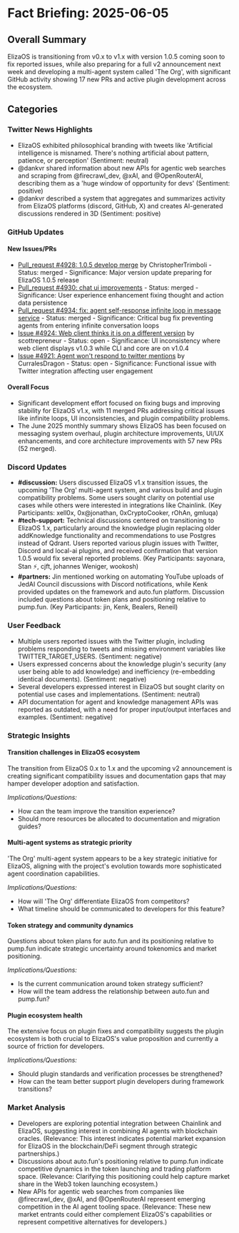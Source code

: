 # Fact Briefing: 2025-06-05

## Overall Summary
ElizaOS is transitioning from v0.x to v1.x with version 1.0.5 coming soon to fix reported issues, while also preparing for a full v2 announcement next week and developing a multi-agent system called 'The Org', with significant GitHub activity showing 17 new PRs and active plugin development across the ecosystem.

## Categories

### Twitter News Highlights
- ElizaOS exhibited philosophical branding with tweets like 'Artificial intelligence is misnamed. There's nothing artificial about pattern, patience, or perception' (Sentiment: neutral)
- @dankvr shared information about new APIs for agentic web searches and scraping from @firecrawl_dev, @xAI, and @OpenRouterAI, describing them as a 'huge window of opportunity for devs' (Sentiment: positive)
- @dankvr described a system that aggregates and summarizes activity from ElizaOS platforms (discord, GitHub, X) and creates AI-generated discussions rendered in 3D (Sentiment: positive)

### GitHub Updates

#### New Issues/PRs
- [Pull_request #4928: 1.0.5 develop merge](https://github.com/elizaOS/eliza/pull/4928) by ChristopherTrimboli - Status: merged - Significance: Major version update preparing for ElizaOS 1.0.5 release
- [Pull_request #4930: chat ui improvements](https://github.com/elizaOS/eliza/pull/4930) - Status: merged - Significance: User experience enhancement fixing thought and action data persistence
- [Pull_request #4934: fix: agent self-response infinite loop in message service](https://github.com/elizaOS/eliza/pull/4934) - Status: merged - Significance: Critical bug fix preventing agents from entering infinite conversation loops
- [Issue #4924: Web client thinks it is on a different version](https://github.com/elizaOS/eliza/issues/4924) by scottrepreneur - Status: open - Significance: UI inconsistency where web client displays v1.0.3 while CLI and core are on v1.0.4
- [Issue #4921: Agent won't respond to twitter mentions](https://github.com/elizaOS/eliza/issues/4921) by CurralesDragon - Status: open - Significance: Functional issue with Twitter integration affecting user engagement

#### Overall Focus
- Significant development effort focused on fixing bugs and improving stability for ElizaOS v1.x, with 11 merged PRs addressing critical issues like infinite loops, UI inconsistencies, and plugin compatibility problems.
- The June 2025 monthly summary shows ElizaOS has been focused on messaging system overhaul, plugin architecture improvements, UI/UX enhancements, and core architecture improvements with 57 new PRs (52 merged).

### Discord Updates
- **#discussion:** Users discussed ElizaOS v1.x transition issues, the upcoming 'The Org' multi-agent system, and various build and plugin compatibility problems. Some users sought clarity on potential use cases while others were interested in integrations like Chainlink. (Key Participants: xell0x, 0x@jonathan, 0xCryptoCooker, rOhAn, gmluqa)
- **#tech-support:** Technical discussions centered on transitioning to ElizaOS 1.x, particularly around the knowledge plugin replacing older addKnowledge functionality and recommendations to use Postgres instead of Qdrant. Users reported various plugin issues with Twitter, Discord and local-ai plugins, and received confirmation that version 1.0.5 would fix several reported problems. (Key Participants: sayonara, Stan ⚡, cjft, johannes Weniger, wookosh)
- **#partners:** Jin mentioned working on automating YouTube uploads of JedAI Council discussions with Discord notifications, while Kenk provided updates on the framework and auto.fun platform. Discussion included questions about token plans and positioning relative to pump.fun. (Key Participants: jin, Kenk, Bealers, Reneil)

### User Feedback
- Multiple users reported issues with the Twitter plugin, including problems responding to tweets and missing environment variables like TWITTER_TARGET_USERS. (Sentiment: negative)
- Users expressed concerns about the knowledge plugin's security (any user being able to add knowledge) and inefficiency (re-embedding identical documents). (Sentiment: negative)
- Several developers expressed interest in ElizaOS but sought clarity on potential use cases and implementations. (Sentiment: neutral)
- API documentation for agent and knowledge management APIs was reported as outdated, with a need for proper input/output interfaces and examples. (Sentiment: negative)

### Strategic Insights

#### Transition challenges in ElizaOS ecosystem
The transition from ElizaOS 0.x to 1.x and the upcoming v2 announcement is creating significant compatibility issues and documentation gaps that may hamper developer adoption and satisfaction.

*Implications/Questions:*
  - How can the team improve the transition experience?
  - Should more resources be allocated to documentation and migration guides?

#### Multi-agent systems as strategic priority
'The Org' multi-agent system appears to be a key strategic initiative for ElizaOS, aligning with the project's evolution towards more sophisticated agent coordination capabilities.

*Implications/Questions:*
  - How will 'The Org' differentiate ElizaOS from competitors?
  - What timeline should be communicated to developers for this feature?

#### Token strategy and community dynamics
Questions about token plans for auto.fun and its positioning relative to pump.fun indicate strategic uncertainty around tokenomics and market positioning.

*Implications/Questions:*
  - Is the current communication around token strategy sufficient?
  - How will the team address the relationship between auto.fun and pump.fun?

#### Plugin ecosystem health
The extensive focus on plugin fixes and compatibility suggests the plugin ecosystem is both crucial to ElizaOS's value proposition and currently a source of friction for developers.

*Implications/Questions:*
  - Should plugin standards and verification processes be strengthened?
  - How can the team better support plugin developers during framework transitions?

### Market Analysis
- Developers are exploring potential integration between Chainlink and ElizaOS, suggesting interest in combining AI agents with blockchain oracles. (Relevance: This interest indicates potential market expansion for ElizaOS in the blockchain/DeFi segment through strategic partnerships.)
- Discussions about auto.fun's positioning relative to pump.fun indicate competitive dynamics in the token launching and trading platform space. (Relevance: Clarifying this positioning could help capture market share in the Web3 token launching ecosystem.)
- New APIs for agentic web searches from companies like @firecrawl_dev, @xAI, and @OpenRouterAI represent emerging competition in the AI agent tooling space. (Relevance: These new market entrants could either complement ElizaOS's capabilities or represent competitive alternatives for developers.)
